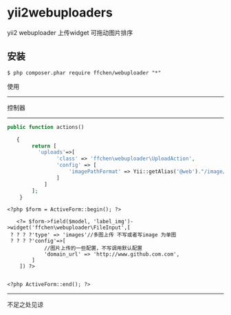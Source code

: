 yii2webuploaders
==========
yii2 webuploader 上传widget  可拖动图片排序

安装
------------
```
$ php composer.phar require ffchen/webuploader "*"

```

使用

------------
控制器

------------
```php
public function actions()

   {
        return [
          'uploads'=>[
                'class' => 'ffchen\webuploader\UploadAction',
                'config' => [
                    'imagePathFormat' => Yii::getAlias('@web')."/image/{yyyy}{mm}{dd}/{time}{rand:6}",
                ]
            ]
        ];
    }

```

```
<?php $form = ActiveForm::begin(); ?>
        
   <?= $form->field($model, 'label_img')->widget('ffchen\webuploader\FileInput',[
 ? ? ? ?'type' => 'images'//多图上传 不写或者写image 为单图
 ? ? ? ?'config'=>[
            //图片上传的一些配置，不写调用默认配置
            'domain_url' => 'http://www.github.com.com',
        ]
    ]) ?>
    
    
<?php ActiveForm::end(); ?>
```

------------
不足之处见谅
